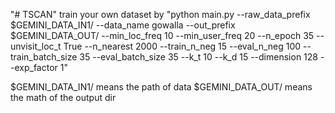 "# TSCAN" 
train your own dataset by 
"python main.py --raw_data_prefix $GEMINI_DATA_IN1/ --data_name gowalla --out_prefix $GEMINI_DATA_OUT/ --min_loc_freq 10 --min_user_freq 20 --n_epoch 35 --unvisit_loc_t True --n_nearest 2000 --train_n_neg 15 --eval_n_neg 100 --train_batch_size 35 --eval_batch_size 35 --k_t 10 --k_d 15 --dimension 128 --exp_factor 1"

$GEMINI_DATA_IN1/ means the path of data
$GEMINI_DATA_OUT/ means the math of the output dir
